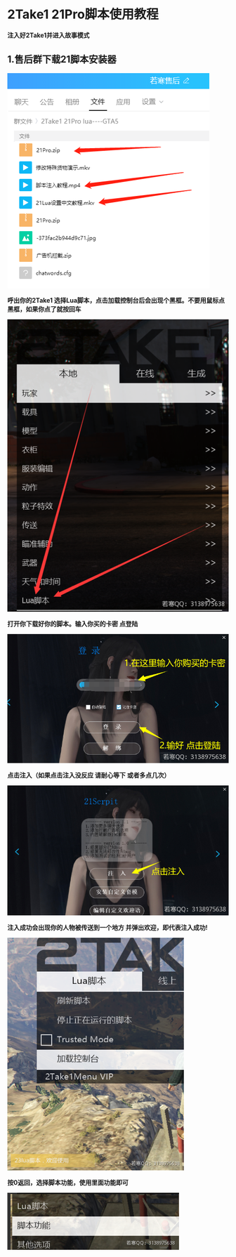 # 2Take1 21Pro脚本使用教程

**注入好2Take1并进入故事模式**

## **1.售后群下载21脚本安装器**

![](<../../../../.gitbook/assets/image (19) (1) (1) (1).png>)

**呼出你的2Take1 选择Lua脚本，点击加载控制台后会出现个黑框。不要用鼠标点黑框，如果你点了就按回车**

![](<../../../../.gitbook/assets/image (7) (1).png>)

**打开你下载好你的脚本。输入你买的卡密 点登陆**

![](<../../../../.gitbook/assets/image (33) (1).png>)

**点击注入（如果点击注入没反应 请耐心等下 或者多点几次）**

![](<../../../../.gitbook/assets/image (9) (1) (1).png>)

**注入成功会出现你的人物被传送到一个地方 并弹出欢迎，即代表注入成功!**

![](<../../../../.gitbook/assets/image (26) (1) (1) (1).png>)

**按0返回，选择脚本功能，使用里面功能即可**

![](<../../../../.gitbook/assets/image (46) (1) (1).png>)
